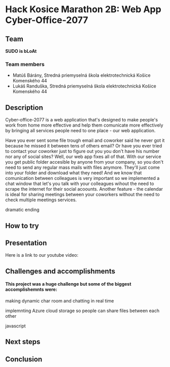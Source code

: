 # Hack Kosice Marathon 2B: Web App Cyber-Office-2077

## Team

**SUDO is bLoAt**

### Team members

- Matúš Bárány, Stredná priemyselná škola elektrotechnická Košice Komenského 44
- Lukáš Randuška, Stredná priemyselná škola elektrotechnická Košice Komenského 44


## Description
Cyber-office-2077 is a web application that's designed to make people's work from home more effective and help them comunicate more effectively by bringing all services people   need to one place - our web application.

Have you ever sent some file trough email and coworker said he never got it because he missed it between tens of others email? Or have you ever tried to contact your coworker just to figure out you you don't have his number nor any of social sites? Well, our web app fixes all of that. With our service you get public folder accesible by anyone from your company, so you don't need to send any regular mass mails with files anymore. They'll just come into your folder and download what they need! And we know that comunication between colleagues is very important so we implemented a chat window that let's you talk with your colleagues wihout the need to scrape the internet for their social acoounts. Another feature - the calendar is ideal for sharing meetings between your coworkers without the need to check multiple meetings services.  

dramatic ending

## How to try
    

## Presentation
Here is a link to our youtube video:

## Challenges and accomplishments

#### This project was a huge challenge but some of the biggest accomplishemnts were:

making dynamic char room and chatting in real time 

implemnting Azure cloud storage so people can share files between each other

javascript   

## Next steps
    



## Conclusion
